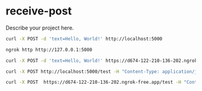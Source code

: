 # receive-post

Describe your project here.

```sh
curl -X POST -d 'text=Hello, World!' http://localhost:5000
```

```sh
ngrok http http://127.0.0.1:5000
```

```sh
curl -X POST -d 'text=Hello, World!' https://d674-122-210-136-202.ngrok-free.app/
```

```sh
curl -X POST http://localhost:5000/test -H "Content-Type: application/json" -d '{"param1":"value1", "param2":"value2"}'
```

```sh
curl -X POST  https://d674-122-210-136-202.ngrok-free.app/test -H "Content-Type: application/json" -d '{"from":"ngrok", "text":"hoge"}'
```
